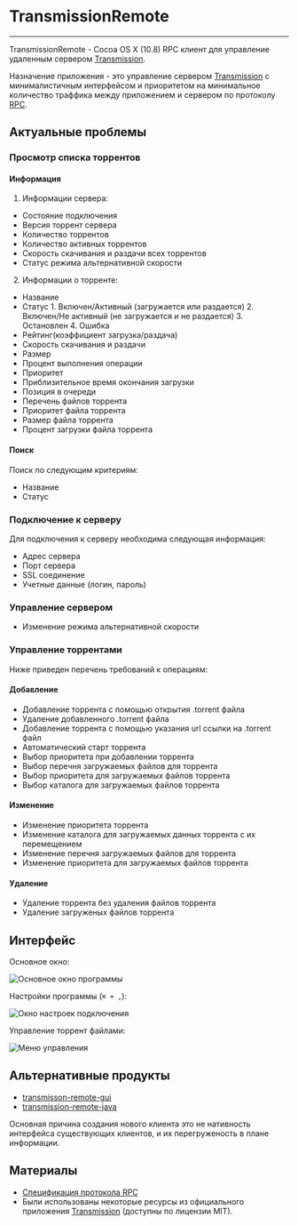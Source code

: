 # TransmissionRemote

---

TransmissionRemote - Cocoa OS X (10.8) RPC клиент для управление удаленным сервером [Transmission][transmission].

Назначение приложения - это управление сервером [Transmission][transmission] с минималистичным интерфейсом и приоритетом на минимальное количество траффика между приложением и сервером по протоколу [RPC][rpcwiki].

## Актуальные проблемы
### Просмотр списка торрентов
#### Информация

1. Информации сервера:

 * Состояние подключения
 * Версия торрент сервера
 * Количество торрентов
 * Количество активных торрентов
 * Скорость скачивания и раздачи всех торрентов
 * Статус режима альтернативной скорости

2. Информации о торренте:

 * Название
 * Статус
		 1. Включен/Активный (загружается или раздается)
		 2. Включен/Не активный (не загружается и не раздается)
		 3. Остановлен
		 4. Ошибка
 * Рейтинг(коэффициент загрузка/раздача)
 * Скорость скачивания и раздачи
 * Размер
 * Процент выполнения операции
 * Приоритет
 * Приблизительное время окончания загрузки
 * Позиция в очереди
 * Перечень файлов торрента
 * Приоритет файла торрента
 * Размер файла торрента
 * Процент загрузки файла торрента

#### Поиск

Поиск по следующим критериям:

* Название
* Статус

### Подключение к серверу

Для подключения к серверу необходима следующая информация:

* Адрес сервера
* Порт сервера
* SSL соединение
* Учетные данные (логин, пароль)

### Управление сервером

* Изменение режима альтернативной скорости

### Управление торрентами

Ниже приведен перечень требований к операциям:

#### Добавление

* Добавление торрента с помощью открытия .torrent файла
 * Удаление добавленного .torrent файла
* Добавление торрента с помощью указания url ссылки на .torrent файл
* Автоматический старт торрента
* Выбор приоритета при добавлении торрента
* Выбор перечня загружаемых файлов для торрента
* Выбор приоритета для загружаемых файлов торрента
* Выбор каталога для загружаемых файлов торрента

#### Изменение

* Изменение приоритета торрента
* Изменение каталога для загружаемых данных торрента с их перемещением
* Изменение перечня загружаемых файлов для торрента
* Изменение приоритета для загружаемых файлов торрента

#### Удаление

* Удаление торрента без удаления файлов торрента
* Удаление загруженых файлов торрента


## Интерфейс

Основное окно:

![Основное окно программы][mainwindow]

Настройки программы (`⌘ + ,`):

![Окно настроек подключения][options]

Управление торрент файлами:

![Меню управления][menu]

## Альтернативные продукты

* [transmisson-remote-gui](http://code.google.com/p/transmisson-remote-gui)
* [transmission-remote-java](http://sourceforge.net/projects/transmission-rj)

Основная причина создания нового клиента это не нативность интерфейса существующих клиентов, и их перегруженость в плане информации.

## Материалы

* [Спецификация протокола RPC][rpcspec]
* Были использованы некоторые ресурсы из официального приложения [Transmission][transmission] (доступны по лицензии MIT).

[transmission]: http://transmissionbt.com
[rpcwiki]: http://ru.wikipedia.org/wiki/Remote_Procedure_Call
[mainwindow]: https://raw.github.com/TurchenkoAlex/osx-project-2/master/screenshots/mainwindow.png
[menu]: https://raw.github.com/TurchenkoAlex/osx-project-2/master/screenshots/menu.png
[options]: https://raw.github.com/TurchenkoAlex/osx-project-2/master/screenshots/options.png
[rpcspec]: https://raw.github.com/TurchenkoAlex/osx-project-2/master/rpc-spec.txt
